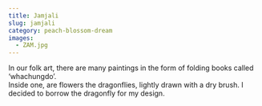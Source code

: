 ```yaml
---
title: Jamjali
slug: jamjali
category: peach-blossom-dream
images:
  - ZAM.jpg
---
```


In our folk art, there are many paintings in the form of folding books called ‘whachungdo’.    
Inside one, are flowers  the dragonflies, lightly drawn with a dry brush. I decided to borrow the dragonfly for my design.
